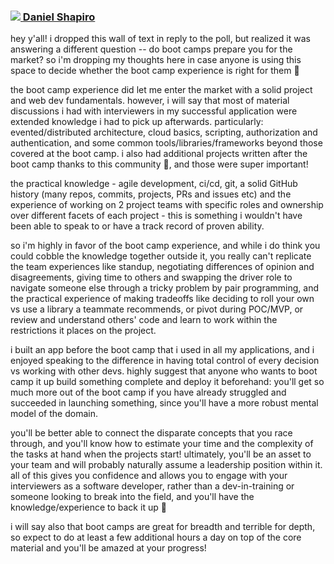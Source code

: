 ### [<img src="https://ca.slack-edge.com/T01M8HJQ1B4-U0236TB264B-c0b9fb39eddb-48" /> Daniel Shapiro](https://www.linkedin.com/in/shapirodanieladam/)
hey y'all! i dropped this wall of text in reply to the poll, but realized it was answering a different question -- do boot camps prepare you for the market? so i'm dropping my thoughts here in case anyone is using this space to decide whether the boot camp experience is right for them 🙂

the boot camp experience did let me enter the market with a solid project and web dev fundamentals. however, i will say that most of material discussions i had with interviewers in my successful application were extended knowledge i had to pick up afterwards. particularly: evented/distributed architecture, cloud basics, scripting, authorization and authentication, and some common tools/libraries/frameworks beyond those covered at the boot camp. i also had additional projects written after the boot camp thanks to this community 🙂, and those were super important!

the practical knowledge - agile development, ci/cd, git, a solid GitHub history (many repos, commits, projects, PRs and issues etc) and the experience of working on 2 project teams with specific roles and ownership over different facets of each project - this is something i wouldn't have been able to speak to or have a track record of proven ability. 

so i'm highly in favor of the boot camp experience, and while i do think you could cobble the knowledge together outside it, you really can't replicate the team experiences like standup, negotiating differences of opinion and disagreements, giving time to others and swapping the driver role to navigate someone else through a tricky problem by pair programming, and the practical experience of making tradeoffs like deciding to roll your own vs use a library a teammate recommends, or pivot during POC/MVP, or review and understand others' code and learn to work within the restrictions it places on the project.

i built an app before the boot camp that i used in all my applications, and i enjoyed speaking to the difference in having total control of every decision vs working with other devs. highly suggest that anyone who wants to boot camp it up build something complete and deploy it beforehand: you'll get so much more out of the boot camp if you have already struggled and succeeded in launching something, since you'll have a more robust mental model of the domain.

you'll be better able to connect the disparate concepts that you race through, and you'll know how to estimate your time and the complexity of the tasks at hand when the projects start! ultimately, you'll be an asset to your team and will probably naturally assume a leadership position within it. all of this gives you confidence and allows you to engage with your interviewers as a software developer, rather than a dev-in-training or someone looking to break into the field, and you'll have the knowledge/experience to back it up 🙂

i will say also that boot camps are great for breadth and terrible for depth, so expect to do at least a few additional hours a day on top of the core material and you'll be amazed at your progress!
